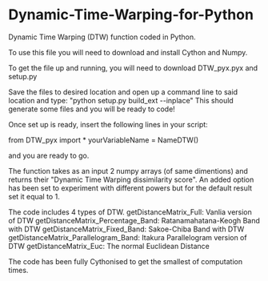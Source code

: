 # Dynamic-Time-Warping-for-Python
Dynamic Time Warping (DTW) function coded in Python. 

To use this file you will need to download and install Cython and Numpy.

To get the file up and running, you will need to download DTW_pyx.pyx and setup.py 

Save the files to desired location and open up a command line to said location and type: 
"python setup.py build_ext --inplace" 
This should generate some files and you will be ready to code! 

Once set up is ready, insert the following lines in your script: 

from DTW_pyx import * 
yourVariableName = NameDTW()

and you are ready to go. 

The function takes as an input 2 numpy arrays (of same dimentions) and returns their "Dynamic Time Warping dissimilarity score". An added option has been set to experiment with different powers but for the default result set it equal to 1. 


The code includes 4 types of DTW. 
getDistanceMatrix_Full: Vanlia version of DTW 
getDistanceMatrix_Percentage_Band: Ratanamahatana-Keogh Band with DTW 
getDistanceMatrix_Fixed_Band: Sakoe-Chiba Band with DTW 
getDistanceMatrix_Parallelogram_Band: Itakura Parallelogram version of DTW
getDistanceMatrix_Euc: The normal Euclidean Distance

The code has been fully Cythonised to get the smallest of computation times. 
